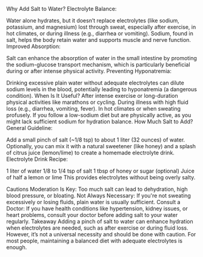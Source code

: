 Why Add Salt to Water?
Electrolyte Balance:

Water alone hydrates, but it doesn’t replace electrolytes (like sodium, potassium, and magnesium) lost through sweat, especially after exercise, in hot climates, or during illness (e.g., diarrhea or vomiting).
Sodium, found in salt, helps the body retain water and supports muscle and nerve function.
Improved Absorption:

Salt can enhance the absorption of water in the small intestine by promoting the sodium-glucose transport mechanism, which is particularly beneficial during or after intense physical activity.
Preventing Hyponatremia:

Drinking excessive plain water without adequate electrolytes can dilute sodium levels in the blood, potentially leading to hyponatremia (a dangerous condition).
When Is It Useful?
After intense exercise or long-duration physical activities like marathons or cycling.
During illness with high fluid loss (e.g., diarrhea, vomiting, fever).
In hot climates or when sweating profusely.
If you follow a low-sodium diet but are physically active, as you might lack sufficient sodium for hydration balance.
How Much Salt to Add?
General Guideline:

Add a small pinch of salt (~1/8 tsp) to about 1 liter (32 ounces) of water.
Optionally, you can mix it with a natural sweetener (like honey) and a splash of citrus juice (lemon/lime) to create a homemade electrolyte drink.
Electrolyte Drink Recipe:

1 liter of water
1/8 to 1/4 tsp of salt
1 tbsp of honey or sugar (optional)
Juice of half a lemon or lime
This provides electrolytes without being overly salty.

Cautions
Moderation Is Key: Too much salt can lead to dehydration, high blood pressure, or bloating.
Not Always Necessary: If you're not sweating excessively or losing fluids, plain water is usually sufficient.
Consult a Doctor: If you have health conditions like hypertension, kidney issues, or heart problems, consult your doctor before adding salt to your water regularly.
Takeaway
Adding a pinch of salt to water can enhance hydration when electrolytes are needed, such as after exercise or during fluid loss. However, it’s not a universal necessity and should be done with caution. For most people, maintaining a balanced diet with adequate electrolytes is enough.